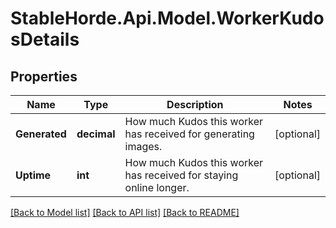 # StableHorde.Api.Model.WorkerKudosDetails

## Properties

Name | Type | Description | Notes
------------ | ------------- | ------------- | -------------
**Generated** | **decimal** | How much Kudos this worker has received for generating images. | [optional] 
**Uptime** | **int** | How much Kudos this worker has received for staying online longer. | [optional] 

[[Back to Model list]](../README.md#documentation-for-models) [[Back to API list]](../README.md#documentation-for-api-endpoints) [[Back to README]](../README.md)

